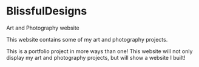 # BlissfulDesigns
Art and Photography website

This website contains some of my art and photography projects.
 
This is a portfolio project in more ways than one! This website will not only display my art and photography projects, but will show a website I built!
